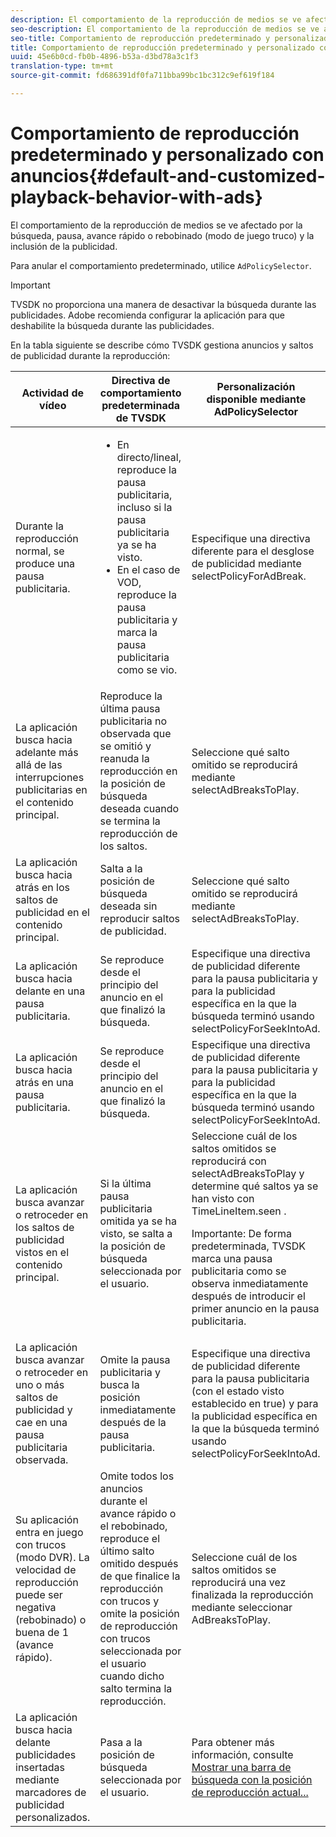 ```yaml
---
description: El comportamiento de la reproducción de medios se ve afectado por la búsqueda, pausa, avance rápido o rebobinado (modo de juego truco) y la inclusión de la publicidad.
seo-description: El comportamiento de la reproducción de medios se ve afectado por la búsqueda, pausa, avance rápido o rebobinado (modo de juego truco) y la inclusión de la publicidad.
seo-title: Comportamiento de reproducción predeterminado y personalizado con anuncios
title: Comportamiento de reproducción predeterminado y personalizado con anuncios
uuid: 45e6b0cd-fb0b-4896-b53a-d3bd78a3c1f3
translation-type: tm+mt
source-git-commit: fd686391df0fa711bba99bc1bc312c9ef619f184

---
```



# Comportamiento de reproducción predeterminado y personalizado con anuncios{#default-and-customized-playback-behavior-with-ads}

El comportamiento de la reproducción de medios se ve afectado por la búsqueda, pausa, avance rápido o rebobinado (modo de juego truco) y la inclusión de la publicidad.

Para anular el comportamiento predeterminado, utilice `AdPolicySelector`.

>[!IMPORTANT]
>
>TVSDK no proporciona una manera de desactivar la búsqueda durante las publicidades. Adobe recomienda configurar la aplicación para que deshabilite la búsqueda durante las publicidades.

En la tabla siguiente se describe cómo TVSDK gestiona anuncios y saltos de publicidad durante la reproducción:

<table id="table_466538B1C2A646B89EB4F9AA111203BE"> 
 <thead> 
  <tr> 
   <th colname="col1" class="entry"> Actividad de vídeo </th> 
   <th colname="col2" class="entry"> Directiva de comportamiento predeterminada de TVSDK </th> 
   <th colname="col3" class="entry">Personalización disponible mediante <span class="codeph"> AdPolicySelector</span> </th> 
  </tr>
 </thead>
 <tbody> 
  <tr> 
   <td colname="col1"> Durante la reproducción normal, se produce una pausa publicitaria. </td> 
   <td colname="col2"> 
    <ul id="ul_10D2638676EA4ADDA718E61BD4FDC1D2"> 
     <li id="li_D5CC30F063934C738971E2E8AF00C137"> En directo/lineal, reproduce la pausa publicitaria, incluso si la pausa publicitaria ya se ha visto. </li> 
     <li id="li_D962C0938DA74186AE99D117E5A74E38">En el caso de VOD, reproduce la pausa publicitaria y marca la pausa publicitaria como se vio. </li> 
    </ul> </td> 
   <td colname="col3">Especifique una directiva diferente para el desglose de publicidad mediante <span class="codeph"> selectPolicyForAdBreak</span>. </td> 
  </tr> 
  <tr> 
   <td colname="col1"> La aplicación busca hacia adelante más allá de las interrupciones publicitarias en el contenido principal. </td> 
   <td colname="col2"> Reproduce la última pausa publicitaria no observada que se omitió y reanuda la reproducción en la posición de búsqueda deseada cuando se termina la reproducción de los saltos. </td> 
   <td colname="col3">Seleccione qué salto omitido se reproducirá mediante <span class="codeph"> selectAdBreaksToPlay</span>. </td> 
  </tr> 
  <tr> 
   <td colname="col1"> La aplicación busca hacia atrás en los saltos de publicidad en el contenido principal. </td> 
   <td colname="col2"> Salta a la posición de búsqueda deseada sin reproducir saltos de publicidad. </td> 
   <td colname="col3">Seleccione qué salto omitido se reproducirá mediante <span class="codeph"> selectAdBreaksToPlay</span>. </td> 
  </tr> 
  <tr> 
   <td colname="col1"> La aplicación busca hacia delante en una pausa publicitaria. </td> 
   <td colname="col2"> Se reproduce desde el principio del anuncio en el que finalizó la búsqueda. </td> 
   <td colname="col3">Especifique una directiva de publicidad diferente para la pausa publicitaria y para la publicidad específica en la que la búsqueda terminó usando <span class="codeph"> selectPolicyForSeekIntoAd</span>. </td> 
  </tr> 
  <tr> 
   <td colname="col1"> La aplicación busca hacia atrás en una pausa publicitaria. </td> 
   <td colname="col2"> Se reproduce desde el principio del anuncio en el que finalizó la búsqueda. </td> 
   <td colname="col3">Especifique una directiva de publicidad diferente para la pausa publicitaria y para la publicidad específica en la que la búsqueda terminó usando <span class="codeph"> selectPolicyForSeekIntoAd</span>. </td> 
  </tr> 
  <tr> 
   <td colname="col1"> La aplicación busca avanzar o retroceder en los saltos de publicidad vistos en el contenido principal. </td> 
   <td colname="col2"> Si la última pausa publicitaria omitida ya se ha visto, se salta a la posición de búsqueda seleccionada por el usuario. </td> 
   <td colname="col3">Seleccione cuál de los saltos omitidos se reproducirá con <span class="codeph"> selectAdBreaksToPlay</span> y determine qué saltos ya se han visto con <span class="codeph"> TimeLineItem.seen</span> . <p>Importante:  De forma predeterminada, TVSDK marca una pausa publicitaria como se observa inmediatamente después de introducir el primer anuncio en la pausa publicitaria. </p> </td> 
  </tr> 
  <tr> 
   <td colname="col1"> La aplicación busca avanzar o retroceder en uno o más saltos de publicidad y cae en una pausa publicitaria observada. </td> 
   <td colname="col2"> Omite la pausa publicitaria y busca la posición inmediatamente después de la pausa publicitaria. </td> 
   <td colname="col3">Especifique una directiva de publicidad diferente para la pausa publicitaria (con el estado visto establecido en true) y para la publicidad específica en la que la búsqueda terminó usando <span class="codeph"> selectPolicyForSeekIntoAd</span>. </td> 
  </tr> 
  <tr> 
   <td colname="col1"> Su aplicación entra en juego con trucos (modo DVR). La velocidad de reproducción puede ser negativa (rebobinado) o buena de 1 (avance rápido). </td> 
   <td colname="col2"> Omite todos los anuncios durante el avance rápido o el rebobinado, reproduce el último salto omitido después de que finalice la reproducción con trucos y omite la posición de reproducción con trucos seleccionada por el usuario cuando dicho salto termina la reproducción. </td> 
   <td colname="col3">Seleccione cuál de los saltos omitidos se reproducirá una vez finalizada la reproducción mediante <span class="codeph"> seleccionar AdBreaksToPlay</span>. </td> 
  </tr> 
  <tr> 
   <td colname="col1"> La aplicación busca hacia delante publicidades insertadas mediante marcadores de publicidad personalizados. </td> 
   <td colname="col2"> Pasa a la posición de búsqueda seleccionada por el usuario. </td> 
   <td colname="col3">Para obtener más información, consulte <a href="../../tvsdk-1.4-for-desktop-hls/t-psdk-dhls-1.4-configure/c-psdk-dhls-1.4-ui-configure/t-psdk-dhls-1.4-ui-seek-scrub-bar-display.md" format="dita" scope="local"> Mostrar una barra de búsqueda con la posición de reproducción actual...</a> </td> 
  </tr> 
 </tbody> 
</table>

